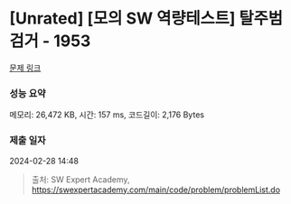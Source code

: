 # [Unrated] [모의 SW 역량테스트] 탈주범 검거 - 1953 

[문제 링크](https://swexpertacademy.com/main/code/problem/problemDetail.do?contestProbId=AV5PpLlKAQ4DFAUq) 

### 성능 요약

메모리: 26,472 KB, 시간: 157 ms, 코드길이: 2,176 Bytes

### 제출 일자

2024-02-28 14:48



> 출처: SW Expert Academy, https://swexpertacademy.com/main/code/problem/problemList.do
